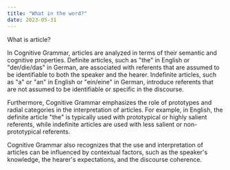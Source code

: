 ```yaml
---
title: "What in the word?"
date: 2023-05-31
---
```


What is article?

In Cognitive Grammar, articles are analyzed in terms of their semantic and cognitive properties. Definite articles, such as "the" in English or "der/die/das" in German, are associated with referents that are assumed to be identifiable to both the speaker and the hearer. Indefinite articles, such as "a" or "an" in English or "ein/eine" in German, introduce referents that are not assumed to be identifiable or specific in the discourse.

Furthermore, Cognitive Grammar emphasizes the role of prototypes and radial categories in the interpretation of articles. For example, in English, the definite article "the" is typically used with prototypical or highly salient referents, while indefinite articles are used with less salient or non-prototypical referents.

Cognitive Grammar also recognizes that the use and interpretation of articles can be influenced by contextual factors, such as the speaker's knowledge, the hearer's expectations, and the discourse coherence.
